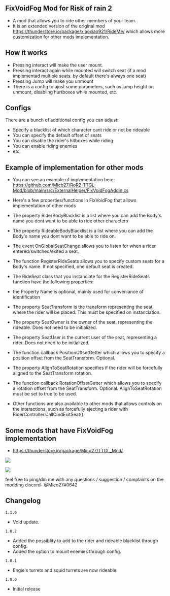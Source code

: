 ## FixVoidFog Mod for Risk of rain 2
- A mod that allows you to ride other members of your team.
- It is an extended version of the original mod https://thunderstore.io/package/xiaoxiao921/RideMe/ which allows more customization for other mods implementation.

## How it works
- Pressing interact will make the user mount.
- Pressing interact again while mounted will switch seat (if a mod implementad multiple seats. by default there's always one seat)
- Pressing Jump will make you unmount
- There is a config to ajust some parameters, such as jump height on unmount, disabling hurtboxes while mounted, etc.

## Configs
There are a bunch of additional config you can adjust:
- Specify a blacklist of which character cant ride or not be rideable
- You can specify the default offset of seats
- You can disable the rider's hitboxes while riding
- You can enable riding enemies
- etc.

## Example of implementation for other mods
- You can see an example of implementation here: https://github.com/Mico27/RoR2-TTGL-Mod/blob/main/src/ExternalHelper/FixVoidFogAddin.cs
- Here's a few properties/functions in FixVoidFog that allows implementation of other mods
- The property RiderBodyBlacklist is a list where you can add the Body's name you dont want to be able to ride other characters
- The property RideableBodyBlacklist is a list where you can add the Body's name you dont want to be able to ride on.
- The event OnGlobalSeatChange allows you to listen for when a rider entered/switched/exited a seat.
- The function RegisterRideSeats allows you to specify custom seats for a Body's name. If not specified, one default seat is created.
 - The RideSeat class that you instanciate for the RegisterRideSeats function have the following properties:
 - the Property Name is optional, mainly used for conveniance of identification
 - The property SeatTransform is the transform representing the seat, where the rider will be placed. This must be specified on instanciation.
 - The property SeatOwner is the owner of the seat, representing the rideable. Does not need to be initialized.
 - The property SeatUser is the current user of the seat, representing a rider. Does not need to be initialized.
 - The function callback PositionOffsetGetter which allows you to specify a position offset from the SeatTransform. Optional.
 - The property AlignToSeatRotation specifies if the rider will be forcefully aligned to the SeatTransform rotation.
 - The function callback RotationOffsetGetter which allows you to specify a rotation offset from the SeatTransform. Optional. AlignToSeatRotation must be set to true to be used.

- Other functions are also available to other mods that allows controls on the interactions, such as forcefully ejecting a rider with RiderController.CallCmdExitSeat().

## Some mods that have FixVoidFog implementation

- https://thunderstore.io/package/Mico27/TTGL_Mod/

[![](https://cdn.discordapp.com/attachments/194257452374425600/860789798372376576/unknown.png)]()

[![](https://cdn.discordapp.com/attachments/194257452374425600/860791583778668584/unknown.png)]()

feel free to ping/dm me with any questions / suggestion / complaints on the modding discord- @Mico27#0642

## Changelog

`1.1.0`
- Void update.

`1.0.2`
- Added the possiblity to add to the rider and rideable blacklist through config.
- Added the option to mount enemies through config.

`1.0.1`
- Engie's turrets and squid turrets are now rideable.

`1.0.0`
- Initial release